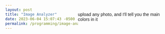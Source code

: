 ```yaml
---
layout: post
title: "Image Analyzer"
date: 2023-06-04 15:07:43 -0500
permalink: /programming/image-analyzer/
---
```


upload any photo, and I'll tell you the main colors in it

<div>
  <head>
    <style>
      body {
        font-family: Arial, sans-serif;
        display: flex;
        justify-content: center;
        align-items: center;
        height: 100vh;
      }

      .container {
        display: flex;
        justify-content: space-between;
        align-items: start;
        width: 80%;
      }

      form {
        max-width: 300px;
        margin: auto;
        padding: 20px;
        box-shadow: 0 0 10px rgba(0, 0, 0, 0.2);
        border-radius: 8px;
        background-color: #f9f9f9;
      }

      #result {
        flex: 1;
        max-width: 500px;
        margin: 10px;
        padding: 20px;
        box-shadow: 0 0 10px rgba(0, 0, 0, 0.2);
        border-radius: 8px;
        background-color: #f9f9f9;
        overflow: auto;
      }

      label {
        display: block;
        margin-top: 20px;
      }

      input[type="file"],
      input[type="number"] {
        width: 100%;
        padding: 10px;
        border: 1px solid #ddd;
        border-radius: 4px;
      }

      button {
        display: block;
        width: 100%;
        padding: 10px;
        margin-top: 20px;
        background-color: #007bff;
        color: white;
        border: none;
        border-radius: 4px;
        cursor: pointer;
      }

      button:hover {
        background-color: #0056b3;
      }
    </style>

  </head>
  <body>
    <div class="container">
      <form id="imageForm">
        <label for="imageFile">Image file:</label>
        <input type="file" id="imageFile" accept="image/*" required />

        <label for="nClusters">Number of clusters:</label>
        <input type="number" id="nClusters" min="1" max="6" value="3" required />

        <label for="minRepresentation">Minimum representation:</label>
        <input
          type="number"
          id="minRepresentation"
          min="0"
          max="1"
          step="0.0001"
          value="0.001"
          required
        />

        <button type="submit">Analyze Colors</button>
        <label for="format">Select display format:</label><br />
        <input
          type="radio"
          id="defaultFormat"
          name="format"
          value="default"
          checked
        />
        RGB String (e.g. color("#4a5f54"))<br />
        <input
          type="radio"
          id="alternativeFormat"
          name="format"
          value="alternative"
        />
        RGB Values (e.g. [74, 95, 84])
      </form>
      <pre id="result"></pre>
    </div>
    <script>
      document
        .getElementById("imageForm")
        .addEventListener("submit", function (event) {
          event.preventDefault();

          var imageFile = document.getElementById("imageFile").files[0];
          var nClusters = document.getElementById("nClusters").value;
          var minRepresentation =
            document.getElementById("minRepresentation").value;

          // Get the button
          var button = document.querySelector("button");

          let format = document.querySelector(
            'input[name="format"]:checked'
          ).value;

          function formatColor(color, format) {
            if (format === "alternative") {
              const matches = color.match(/[0-9a-f]{2}/gi);
              return matches.map((hex) => parseInt(hex, 16));
            } else {
              return color;
            }
          }

          var reader = new FileReader();
          reader.onloadend = function () {
            var base64data = reader.result;

            button.disabled = true;
            button.textContent = "Loading...";

            fetch(
              "https://witch-game-zn7nb.ondigitalocean.app/accounts/analyze_colors/",
              {
                method: "POST",
                headers: {
                  "Content-Type": "application/json",
                },
                body: JSON.stringify({
                  image: base64data,
                  n_clusters: nClusters,
                  min_representation: minRepresentation,
                }),
              }
            )
              .then((response) => response.json())
              .then((data) => {
                let results = data.results.map((result) => {
                  return {
                    representation: result.representation,
                    rgb: formatColor(result.rgb, format),
                  };
                });

                document.getElementById("result").textContent = JSON.stringify(
                  data,
                  null,
                  2
                ).replace(/\\/g, "");

                button.disabled = false;
                button.textContent = "Analyze Colors";
              });
          };
          reader.readAsDataURL(imageFile);
        });
    </script>

  </body>
</div>

# why did I make this?

I'm dabbling in generative art, and I noticed that when creating color palettes, I would often reference photos. This is just a tool to automatically get a list of colors

# Curious about my most recent drop?

[check out my twitter](https://twitter.com/NgoziArt)
